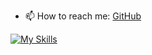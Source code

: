 - 📫 How to reach me: [GitHub](https://github.com/songyz2019/songyz2019/issues)

[![My Skills](https://skillicons.dev/icons?i=py,pytorch,anaconda,flask,postgres,latex,linux,docker,bash,git,c,cpp,cmake,opencv&theme=light)](https://skillicons.dev)
